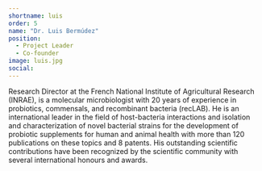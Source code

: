 ```yaml
---
shortname: luis
order: 5
name: "Dr. Luis Bermúdez"
position: 
  - Project Leader
  - Co-founder
image: luis.jpg
social:
---
```

Research Director at the French National Institute of Agricultural Research (INRAE), is a molecular microbiologist with 20 years of experience in probiotics, commensals, and recombinant bacteria (recLAB). He is an international leader in the field of host-bacteria interactions and isolation and characterization of novel bacterial strains for the development of probiotic supplements for human and animal health with more than 120 publications on these topics and 8 patents. His outstanding scientific contributions have been recognized by the scientific community with several international honours and awards.